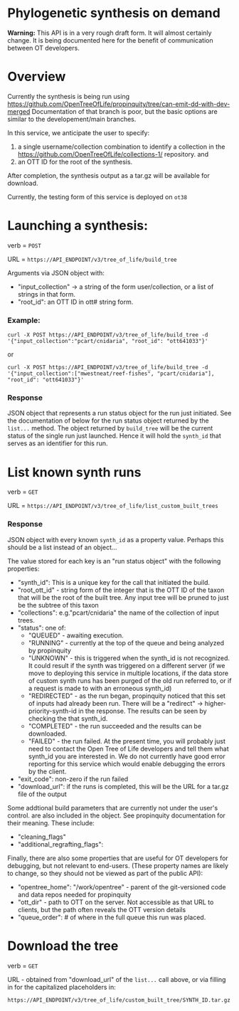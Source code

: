 # Phylogenetic synthesis on demand



**Warning:** This API is in a very rough draft form. It will almost certainly change. 
It is being documented here for the benefit of communication between OT developers.

# Overview
Currently the synthesis is being run using https://github.com/OpenTreeOfLife/propinquity/tree/can-emit-dd-with-dev-merged
Documentation of that branch is poor, but the basic options are similar to the developement/main branches.

In this service, we anticipate the user to specify:
  1. a single username/collection combination to identify a collection in the  https://github.com/OpenTreeOfLife/collections-1/
repository. and
  2. an OTT ID for the root of the synthesis.

After completion, the synthesis output as a tar.gz will be available for download.

Currently, the testing form of this service is deployed on `ot38`


# Launching a synthesis:

verb = `POST`

URL = `https://API_ENDPOINT/v3/tree_of_life/build_tree`

Arguments via JSON object with:
  * "input_collection" -> a string of the form user/collection, or a list of 
     strings in that form. 
  * "root_id": an OTT ID in ott# string form. 

### Example:

    curl -X POST https://API_ENDPOINT/v3/tree_of_life/build_tree -d '{"input_collection":"pcart/cnidaria", "root_id": "ott641033"}'

or

    curl -X POST https://API_ENDPOINT/v3/tree_of_life/build_tree -d '{"input_collection":["mwestneat/reef-fishes", "pcart/cnidaria"], "root_id": "ott641033"}'

### Response
JSON object that represents a run status object for the run just initiated.
See the documentation of below for the run status object returned by the `list...` method.
The object returned by `build_tree` will be the current status of the single run just launched.
Hence it will hold the `synth_id` that serves as an identifier for this run.



# List known synth runs
verb = `GET`

URL = `https://API_ENDPOINT/v3/tree_of_life/list_custom_built_trees`


### Response
JSON object with every known  `synth_id` as a property value. Perhaps this should be a list instead of an object...

The value stored for each key is an "run status object" with the following properties:

  *  "synth_id": This is a unique key for the call that initiated the build.
  * "root_ott_id" - string form of the integer that is the OTT ID of the taxon that will be the root of the built tree. Any input tree will be pruned to just be the subtree of this taxon
  *  "collections": e.g."pcart/cnidaria" the name of the collection of input trees.
  *  "status": one of:
     * "QUEUED" - awaiting execution.
     * "RUNNING" - currently at the top of the queue and being analyzed by propinquity
     * "UNKNOWN" - this is triggered when the synth_id is not recognized. It could result if the synth was triggered on a different server (if we move to deploying this service in multiple locations, if the data store of custom synth runs has been purged of the old run referred to, or if a request is made to with an erroneous synth_id)
     * "REDIRECTED" - as the run began, propinquity noticed that this set of inputs had already been run. There will be a "redirect" -> higher-priority-synth-id in the response. The results can be seen by checking the that synth_id. 
     * "COMPLETED" - the run succeeded and the results can be downloaded.
     * "FAILED" - the run failed. At the present time, you will probably just need to contact the Open Tree of Life developers and tell them what synth_id you are interested in. We do not currently have good error reporting for this service which would enable debugging the errors by the client.
  * "exit_code": non-zero if the run failed
  * "download_url": if the runs is completed, this will be the URL for a tar.gz file of the output

Some addtional build parameters that are currently not under the user's control. are also included in the 
object. See propinquity documentation for their meaning. These include:

  * "cleaning_flags"
  * "additional_regrafting_flags": 
    
Finally, there are also some properties that are useful for OT developers for debugging, but not relevant to end-users. 
(These property names are likely to change, so they should not be viewed as part of the public API):
  * "opentree_home": "/work/opentree" - parent of the git-versioned code and data repos needed for propinquity
  * "ott_dir" - path to OTT on the server. Not accessible as that URL to clients, but the path often reveals the OTT version details 
  * "queue_order": # of where in the full queue this run was placed.
    

# Download the tree
verb = `GET`

URL - obtained from "download_url" of the `list...` call above, or via filling in
for the capitalized placeholders in:

`https://API_ENDPOINT/v3/tree_of_life/custom_built_tree/SYNTH_ID.tar.gz`
